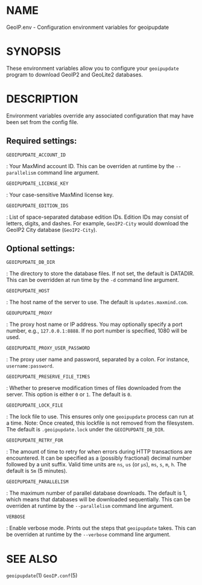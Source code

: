 # NAME

GeoIP.env - Configuration environment variables for geoipupdate

# SYNOPSIS

These environment variables allow you to configure your `geoipupdate`
program to download GeoIP2 and GeoLite2 databases.

# DESCRIPTION

Environment variables override any associated configuration that may
have been set from the config file.

## Required settings:

`GEOIPUPDATE_ACCOUNT_ID`

:   Your MaxMind account ID. This can be overriden at runtime by the
`--parallelism` command line argument.

`GEOIPUPDATE_LICENSE_KEY`

:   Your case-sensitive MaxMind license key.

`GEOIPUPDATE_EDITION_IDS`

:   List of space-separated database edition IDs. Edition IDs may consist
    of letters, digits, and dashes.  For example, `GeoIP2-City` would
    download the GeoIP2 City database (`GeoIP2-City`).

## Optional settings:

`GEOIPUPDATE_DB_DIR`

:   The directory to store the database files. If not set, the default is
    DATADIR. This can be overridden at run time by the `-d` command line
    argument.

`GEOIPUPDATE_HOST`

:   The host name of the server to use. The default is `updates.maxmind.com`.

`GEOUPUPDATE_PROXY`

:   The proxy host name or IP address. You may optionally specify
    a port number, e.g., `127.0.0.1:8888`. If no port number is specified,
    1080 will be used.

`GEOIPUPDATE_PROXY_USER_PASSWORD`

:   The proxy user name and password, separated by a colon. For instance,
    `username:password`.

`GEOIPUPDATE_PRESERVE_FILE_TIMES`

:   Whether to preserve modification times of files downloaded from the
    server. This option is either `0` or `1`. The default is `0`.

`GEOIPUPDATE_LOCK_FILE`

:   The lock file to use. This ensures only one `geoipupdate` process can run
    at a time. Note: Once created, this lockfile is not removed from the
    filesystem. The default is `.geoipupdate.lock` under the
    `GEOIPUPDATE_DB_DIR`.

`GEOIPUPDATE_RETRY_FOR`

:   The amount of time to retry for when errors during HTTP transactions are
    encountered. It can be specified as a (possibly fractional) decimal number
    followed by a unit suffix. Valid time units are `ns`, `us` (or `µs`), `ms`,
    `s`, `m`, `h`. The default is `5m` (5 minutes).

`GEOIPUPDATE_PARALLELISM`

:	The maximum number of parallel database downloads. The default is
	1, which means that databases will be downloaded sequentially. This can be
	overriden at runtime by the `--parallelism` command line argument.

`VERBOSE`

:	Enable verbose mode. Prints out the steps that `geoipupdate` takes. This
    can be overriden at runtime by the `--verbose` command line argument.

# SEE ALSO

`geoipupdate`(1)
`GeoIP.conf`(5)
